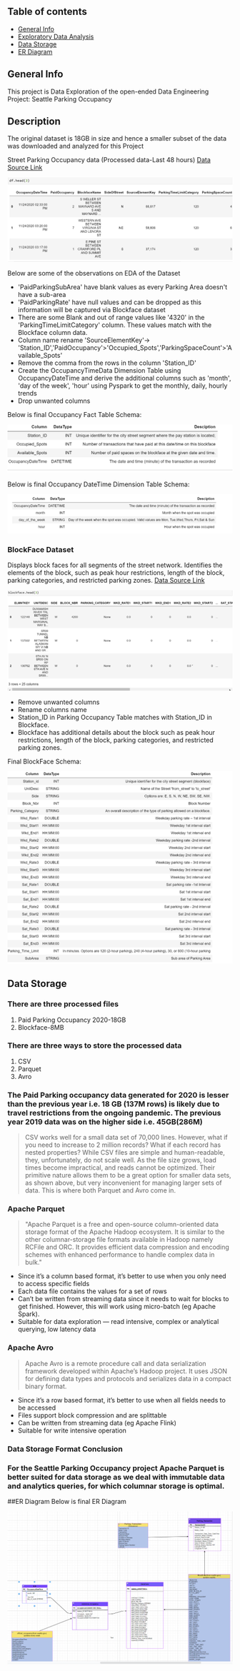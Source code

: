 ## Table of contents
* [General Info](#general-info)
* [Exploratory Data Analysis](#Exploratory-Data-Analysis)
* [Data Storage](#datastorage)
* [ER Diagram](#ERDiagram)


## General Info
This project is Data Exploration of the open-ended Data Engineering Project: Seattle Parking Occupancy

## Description
The original dataset is 18GB in size and hence a smaller subset of the data was downloaded and analyzed for this Project

Street Parking Occupancy data (Processed data-Last 48 hours)
[Data Source Link](https://data.seattle.gov/Transportation/Paid-Parking-Last-48-Hours-/hiyf-7edq)


![Alt text](ParkingOccupancyFirstFewRecs.PNG?raw=true "Parking Occupancy")


Below are some of the observations on EDA of the Dataset

* 'PaidParkingSubArea' have blank values as every Parking Area doesn't have a sub-area
* 'PaidParkingRate' have null values and can be dropped as this information will be captured via Blockface dataset
* There are some Blank and out of range values like '4320' in the 'ParkingTimeLimitCategory' column. These values match with the Blockface column data.
* Column name rename 'SourceElementKey'-> 'Station_ID','PaidOccupancy'>'Occupied_Spots','ParkingSpaceCount'>'Available_Spots'
* Remove the comma from the rows in the column 'Station_ID'
* Create the OccupancyTimeData Dimension Table using OccupancyDateTime and derive the additional columns such as 'month', 'day of the week', 'hour' using Pyspark to get the monthly, daily, hourly trends
* Drop unwanted columns

Below is final Occupancy Fact Table Schema:

![Alt text](FinalOccupancyFactTable.PNG?raw=true "Parking Occupancy")

Below is final Occupancy DateTime Dimension Table Schema:

![Alt text](OccupancyDateTimeDimensionTable.PNG?raw=true "DateTime")

### BlockFace Dataset
Displays block faces for all segments of the street network. Identifies the elements of the block, such as peak hour restrictions, length of the block, parking categories, and restricted parking zones.
[Data Source Link](https://data-seattlecitygis.opendata.arcgis.com/datasets/a1458ad1abca41869b81f7c0db0cd777_0)

![Alt text](BlockfaceDataset.PNG?raw=true "BlockFace")

* Remove unwanted columns
* Rename columns name
* Station_ID in Parking Occupancy Table matches with Station_ID in Blockface.
* Blockface has additional details about the block such as peak hour restrictions, length of the block, parking categories, and restricted parking zones.

Final BlockFace Schema:

![Alt text](BlockFaceDimensionTable.PNG?raw=true "BlockFace")

## Data Storage
### There are three processed files

<ol>
<li>Paid Parking Occupancy 2020-18GB</li>
<li>Blockface-8MB</li>
</ol>

### There are three ways to store the processed data

<ol>
<li>CSV</li>
<li>Parquet</li>
<li>Avro</li>
</ol>

### The Paid Parking occupancy data generated for 2020 is lesser than the previous year i.e. 18 GB (137M rows) is likely due to travel restrictions from the ongoing pandemic. The previous year 2019 data was on the higher side i.e. 45GB(286M)
> CSV works well for a small data set of 70,000 lines. However, what if you need to increase to 2 million records? What if each record has nested properties? While CSV files are simple and human-readable, they, unfortunately, do not scale well. As the file size grows, load times become impractical, and reads cannot be optimized. Their primitive nature allows them to be a great option for smaller data sets, as shown above, but very inconvenient for managing larger sets of data. This is where both Parquet and Avro come in.


### Apache Parquet

>"Apache Parquet is a free and open-source column-oriented data storage format of the Apache Hadoop ecosystem. It is similar to the other columnar-storage file formats available in Hadoop namely RCFile and ORC. It provides efficient data compression and encoding schemes with enhanced performance to handle complex data in bulk."

<ul>
<li>Since it’s a column based format, it’s better to use when you only need to access specific fields</li>
<li>Each data file contains the values for a set of rows</li>
<li>Can’t be written from streaming data since it needs to wait for blocks to get finished. However, this will work using micro-batch (eg Apache Spark).
</li>
<li>Suitable for data exploration — read intensive, complex or analytical querying, low latency data</li>
</ul>


### Apache Avro

> Apache Avro is a remote procedure call and data serialization framework developed within Apache’s Hadoop project. It uses JSON for defining data types and protocols and serializes data in a compact binary format.

<ul>
<li>Since it’s a row based format, it’s better to use when all fields needs to be accessed</li>
<li>Files support block compression and are splittable</li>
<li>Can be written from streaming data (eg Apache Flink)</li>
<li>Suitable for write intensive operation</li>
</ul>

### Data Storage Format Conclusion

### For the Seattle Parking Occupancy project Apache Parquet is better suited for data storage as we deal with immutable data and analytics queries, for which columnar storage is optimal.


##ER Diagram
Below is final ER Diagram

![Alt text](SeattleParkingOccupancyERDiagram.PNG?raw=true "ERDiagram")
